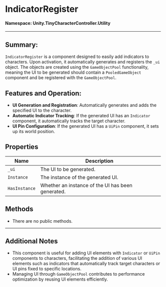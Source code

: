 ﻿# IndicatorRegister

#### **Namespace**: Unity.TinyCharacterController.Utility
---

## Summary:
`IndicatorRegister` is a component designed to easily add indicators to characters. Upon activation, it automatically generates and registers the `_ui` object. The objects are created using the `GameObjectPool` functionality, meaning the UI to be generated should contain a `PooledGameObject` component and be registered with the `GameObjectPool`.

## Features and Operation:
- **UI Generation and Registration**: Automatically generates and adds the specified UI to the character.
- **Automatic Indicator Tracking**: If the generated UI has an `Indicator` component, it automatically tracks the target character.
- **UI Pin Configuration**: If the generated UI has a `UiPin` component, it sets up its world position.

## Properties
| Name | Description |
|------|-------------|
| `_ui` | The UI to be generated. |
| `Instance` | The instance of the generated UI. |
| `HasInstance` | Whether an instance of the UI has been generated. |

## Methods
- There are no public methods.

---
## Additional Notes
- This component is useful for adding UI elements with `Indicator` or `UiPin` components to characters, facilitating the addition of various UI elements such as indicators that automatically track target characters or UI pins fixed to specific locations.
- Managing UI through `GameObjectPool` contributes to performance optimization by reusing UI elements efficiently.
